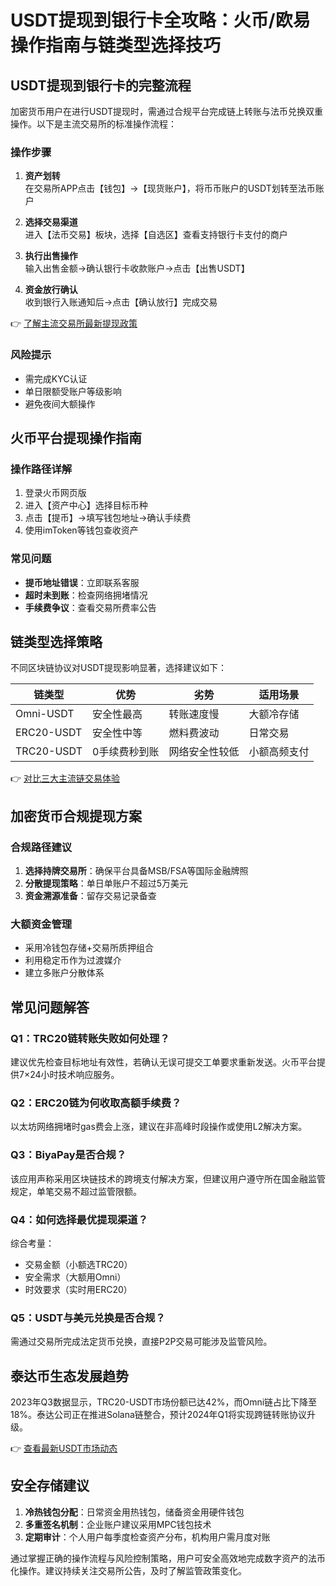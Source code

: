 # USDT提现到银行卡全攻略：火币/欧易操作指南与链类型选择技巧

## USDT提现到银行卡的完整流程
加密货币用户在进行USDT提现时，需通过合规平台完成链上转账与法币兑换双重操作。以下是主流交易所的标准操作流程：

### 操作步骤
1. **资产划转**  
   在交易所APP点击【钱包】→【现货账户】，将币币账户的USDT划转至法币账户

2. **选择交易渠道**  
   进入【法币交易】板块，选择【自选区】查看支持银行卡支付的商户

3. **执行出售操作**  
   输入出售金额→确认银行卡收款账户→点击【出售USDT】

4. **资金放行确认**  
   收到银行入账通知后→点击【确认放行】完成交易

👉 [了解主流交易所最新提现政策](https://bit.ly/okx_welcome)

### 风险提示
- 需完成KYC认证
- 单日限额受账户等级影响
- 避免夜间大额操作

## 火币平台提现操作指南
### 操作路径详解
1. 登录火币网页版
2. 进入【资产中心】选择目标币种
3. 点击【提币】→填写钱包地址→确认手续费
4. 使用imToken等钱包查收资产

### 常见问题
- **提币地址错误**：立即联系客服
- **超时未到账**：检查网络拥堵情况
- **手续费争议**：查看交易所费率公告

## 链类型选择策略
不同区块链协议对USDT提现影响显著，选择建议如下：

| 链类型       | 优势                | 劣势                | 适用场景             |
|--------------|---------------------|---------------------|----------------------|
| Omni-USDT    | 安全性最高          | 转账速度慢          | 大额冷存储           |
| ERC20-USDT   | 安全性中等          | 燃料费波动          | 日常交易             |
| TRC20-USDT   | 0手续费秒到账       | 网络安全性较低      | 小额高频支付         |

👉 [对比三大主流链交易体验](https://bit.ly/okx_welcome)

## 加密货币合规提现方案
### 合规路径建议
1. **选择持牌交易所**：确保平台具备MSB/FSA等国际金融牌照
2. **分散提现策略**：单日单账户不超过5万美元
3. **资金溯源准备**：留存交易记录备查

### 大额资金管理
- 采用冷钱包存储+交易所质押组合
- 利用稳定币作为过渡媒介
- 建立多账户分散体系

## 常见问题解答
### Q1：TRC20链转账失败如何处理？
建议优先检查目标地址有效性，若确认无误可提交工单要求重新发送。火币平台提供7×24小时技术响应服务。

### Q2：ERC20链为何收取高额手续费？
以太坊网络拥堵时gas费会上涨，建议在非高峰时段操作或使用L2解决方案。

### Q3：BiyaPay是否合规？
该应用声称采用区块链技术的跨境支付解决方案，但建议用户遵守所在国金融监管规定，单笔交易不超过监管限额。

### Q4：如何选择最优提现渠道？
综合考量：
- 交易金额（小额选TRC20）
- 安全需求（大额用Omni）
- 时效要求（实时用ERC20）

### Q5：USDT与美元兑换是否合规？
需通过交易所完成法定货币兑换，直接P2P交易可能涉及监管风险。

## 泰达币生态发展趋势
2023年Q3数据显示，TRC20-USDT市场份额已达42%，而Omni链占比下降至18%。泰达公司正在推进Solana链整合，预计2024年Q1将实现跨链转账协议升级。

👉 [查看最新USDT市场动态](https://bit.ly/okx_welcome)

## 安全存储建议
1. **冷热钱包分配**：日常资金用热钱包，储备资金用硬件钱包
2. **多重签名机制**：企业账户建议采用MPC钱包技术
3. **定期审计**：个人用户每季度检查资产分布，机构用户需月度对账

通过掌握正确的操作流程与风险控制策略，用户可安全高效地完成数字资产的法币化操作。建议持续关注交易所公告，及时了解监管政策变化。